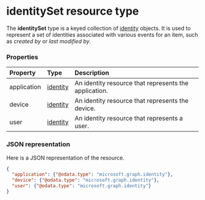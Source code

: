 # identitySet resource type

The **identitySet** type is a keyed collection of [identity](identity.md) objects. It is used to represent a set of identities associated with various events for an item, such as _created by_ or _last modified by_.
 
 

### Properties
| Property	   | Type	|Description|
|:---------------|:--------|:----------|
|application|[identity](identity.md)|An identity resource that represents the application.|
|device|[identity](identity.md)|An identity resource that represents the device.|
|user|[identity](identity.md)|An identity resource that represents a user.|


### JSON representation

Here is a JSON representation of the resource.

<!-- {
  "blockType": "resource",
  "optionalProperties": [

  ],
  "@odata.type": "microsoft.graph.identityset"
}-->

```json
{
  "application": {"@odata.type": "microsoft.graph.identity"},
  "device": {"@odata.type": "microsoft.graph.identity"},
  "user": {"@odata.type": "microsoft.graph.identity"}
}

```

<!-- uuid: 8fcb5dbc-d5aa-4681-8e31-b001d5168d79
2015-10-25 14:57:30 UTC -->
<!-- {
  "type": "#page.annotation",
  "description": "identitySet resource",
  "keywords": "",
  "section": "documentation",
  "tocPath": ""
}-->